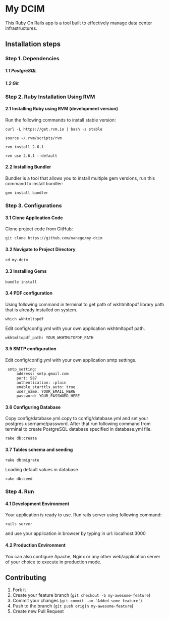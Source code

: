 My DCIM
================

This Ruby On Rails app is a tool built to effectively manage data center infrastructures.

## Installation steps
### Step 1. Dependencies
#####  1.1 PostgreSQL
##### 1.2 Git

### Step 2. Ruby Installation Using RVM

#### 2.1 Installing Ruby using RVM (development version)
Run the following commands to install stable version:

    curl -L https://get.rvm.io | bash -s stable

    source ~/.rvm/scripts/rvm

    rvm install 2.6.1

    rvm use 2.6.1 --default

#### 2.2 Installing Bundler
Bundler is a tool that allows you to install multiple gem versions, run this command to install bundler:

    gem install bundler

### Step 3. Configurations

#### 3.1 Clone Application Code
Clone project code from GitHub:
    
    git clone https://github.com/nanego/my-dcim


#### 3.2 Navigate to Project Directory

    cd my-dcim

#### 3.3 Installing Gems

    bundle install

#### 3.4 PDF configuration
Using following command in terminal to get path of wkhtmltopdf library path that is already installed on system.

    which wkhtmltopdf
Edit config/config.yml with your own application wkhtmltopdf path.

    wkhtmltopdf_path: YOUR_WKHTMLTOPDF_PATH

#### 3.5 SMTP configuration
Edit config/config.yml with your own application smtp settings.

     smtp_setting:
         address: smtp.gmail.com
         port: 587
         authentication: :plain
         enable_starttls_auto: true
         user_name: YOUR_EMAIL_HERE
         password: YOUR_PASSWORD_HERE

#### 3.6 Configuring Database
Copy config/database.yml.copy to config/database.yml and set your postgres username/password. After that run following command from terminal to create PostgreSQL database specified in database.yml file.

    rake db:create

#### 3.7 Tables schema and seeding

    rake db:migrate

Loading default values in database

    rake db:seed

### Step 4. Run

#### 4.1 Development Environment
Your application is ready to use.  Run rails server using following command:

    rails server

and use your application in browser by typing in url: localhost:3000

#### 4.2 Production Environment

You can also configure Apache, Nginx or any other web/application server of your choice to execute in production mode.

Contributing
------------

1. Fork it
2. Create your feature branch (`git checkout -b my-awesome-feature`)
3. Commit your changes (`git commit -am 'Added some feature'`)
4. Push to the branch (`git push origin my-awesome-feature`)
5. Create new Pull Request
